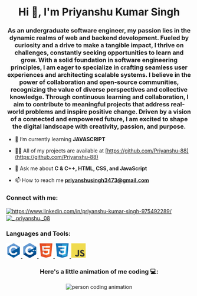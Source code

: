 <h1 align="center">Hi 👋, I'm Priyanshu Kumar Singh</h1>
<h3 align="center">As an undergraduate software engineer, my passion lies in the dynamic realms of web and backend development. Fueled by curiosity and a drive to make a tangible impact, I thrive on challenges, constantly seeking opportunities to learn and grow. With a solid foundation in software engineering principles, I am eager to specialize in crafting seamless user experiences and architecting scalable systems. I believe in the power of collaboration and open-source communities, recognizing the value of diverse perspectives and collective knowledge. Through continuous learning and collaboration, I aim to contribute to meaningful projects that address real-world problems and inspire positive change. Driven by a vision of a connected and empowered future, I am excited to shape the digital landscape with creativity, passion, and purpose.</h3>

- 🌱 I’m currently learning **JAVASCRIPT**

- 👨‍💻 All of my projects are available at [https://github.com/Priyanshu-88](https://github.com/Priyanshu-88)

- 💬 Ask me about **C & C++, HTML, CSS, and JavaScript**

- 📫 How to reach me **priyanshusingh3473@gmail.com**

<h3 align="left">Connect with me:</h3>
<p align="left">
<a href="https://linkedin.com/in/https://www.linkedin.com/in/priyanshu-kumar-singh-975492289/" target="blank"><img align="center" src="https://raw.githubusercontent.com/rahuldkjain/github-profile-readme-generator/master/src/images/icons/Social/linked-in-alt.svg" alt="https://www.linkedin.com/in/priyanshu-kumar-singh-975492289/" height="30" width="40" /></a>
<a href="https://instagram.com/_.priyanshu._08" target="blank"><img align="center" src="https://raw.githubusercontent.com/rahuldkjain/github-profile-readme-generator/master/src/images/icons/Social/instagram.svg" alt="_.priyanshu._08" height="30" width="40" /></a>
</p>

<h3 align="left">Languages and Tools:</h3>
<p align="left">
  <a href="https://www.cprogramming.com/" target="_blank" rel="noreferrer"> 
    <img src="https://raw.githubusercontent.com/devicons/devicon/master/icons/c/c-original.svg" alt="c" width="40" height="40"/> 
  </a> 
  <a href="https://www.w3schools.com/cpp/" target="_blank" rel="noreferrer"> 
    <img src="https://raw.githubusercontent.com/devicons/devicon/master/icons/cplusplus/cplusplus-original.svg" alt="cplusplus" width="40" height="40"/> 
  </a> 
  <a href="https://developer.mozilla.org/en-US/docs/Web/HTML" target="_blank" rel="noreferrer">
    <img src="https://raw.githubusercontent.com/devicons/devicon/master/icons/html5/html5-original.svg" alt="html" width="40" height="40"/>
  </a>
  <a href="https://developer.mozilla.org/en-US/docs/Web/CSS" target="_blank" rel="noreferrer">
    <img src="https://raw.githubusercontent.com/devicons/devicon/master/icons/css3/css3-original.svg" alt="css" width="40" height="40"/>
  </a>
  <a href="https://developer.mozilla.org/en-US/docs/Web/JavaScript" target="_blank" rel="noreferrer">
    <img src="https://raw.githubusercontent.com/devicons/devicon/master/icons/javascript/javascript-original.svg" alt="javascript" width="40" height="40"/>
  </a>
</p>

<h3 align="center">Here's a little animation of me coding 💻:</h3>
<p align="center">
  <img src="https://media.giphy.com/media/l4Ep9CJGxdhYIrcJy/giphy.gif" alt="person coding animation" width="400" height="auto"/>
</p>
